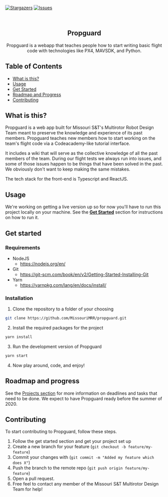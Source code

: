 [![Stargazers][stars-shield]][stars-url]
[![Issues][issues-shield]][issues-url]

<!-- PROJECT LOGO AND TITILE -->
<br />
<p align="center">
    <h2 align="center">Propguard</h2>
    <p align="center">Propguard is a webapp that teaches people how to start writing basic flight code with technologies like PX4, MAVSDK, and Python.</p>
</p>

## Table of Contents

- [What is this?](#what-is-this)
- [Usage](#usage)
- [Get Started](#get-started)
- [Roadmap and Progress](#roadmap-and-progress)
- [Contributing](#contributing)

## What is this?

Propguard is a web app built for Missouri S&T's Multirotor Robot Design Team meant to preserve the knowledge and experience of its past members. Propguard teaches new members how to start working on the team's flight code via a Codeacademy-like tutorial interface.

It includes a wiki that will serve as the collective knowledge of all the past members of the team. During our flight tests we always run into issues, and some of those issues happen to be things that have been solved in the past. We obviously don't want to keep making the same mistakes.

The tech stack for the front-end is Typescript and ReactJS.

## Usage

We're working on getting a live version up so for now you'll have to run this project locally on your machine. See the [**Get Started**](#get-started) section for instructions on how to run it.

## Get started

### Requirements

- NodeJS
  - https://nodejs.org/en/
- Git
  - https://git-scm.com/book/en/v2/Getting-Started-Installing-Git
- Yarn
  - https://yarnpkg.com/lang/en/docs/install/

### Installation

1. Clone the repository to a folder of your choosing

```sh
git clone https://github.com/MissouriMRR/propguard.git
```

2. Install the required packages for the project

```sh
yarn install
```

3. Run the development version of Propguard

```sh
yarn start
```

4. Now play around, code, and enjoy!

[stars-shield]: https://img.shields.io/github/stars/MissouriMRR/propguard
[stars-url]: https://github.com/MissouriMRR/propguard/stargazers
[issues-shield]: https://img.shields.io/github/issues/MissouriMRR/propguard
[issues-url]: https://github.com/othneildrew/Best-README-Template/issues

## Roadmap and progress

See the [Projects section](https://github.com/MissouriMRR/propguard/projects) for more information on deadlines and tasks that need to be done. We expect to have Propguard ready before the summer of 2020.

## Contributing

To start contributing to Propguard, follow these steps.

1. Follow the get started section and get your project set up
2. Create a new branch for your feature (`git checkout -b feature/my-feature`)
3. Commit your changes with (`git commit -m "Added my feature which does X"`)
4. Push the branch to the remote repo (`git push origin feature/my-feature`)
5. Open a pull request.
6. Free feel to contact any member of the Missouri S&T Multirotor Design Team for help!
